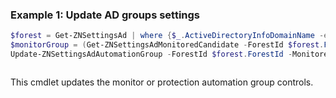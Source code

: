 ### Example 1: Update AD groups settings
```powershell
$forest = Get-ZNSettingsAd | where {$_.ActiveDirectoryInfoDomainName -eq "test.local"}
$monitorGroup = (Get-ZNSettingsAdMonitoredCandidate -ForestId $forest.ForestId).Items | where {$_.Name -eq "All AD Assets"}
Update-ZNSettingsAdAutomationGroup -ForestId $forest.ForestId -MonitoredGroupId $monitorGroup.Id
```

```output

```

This cmdlet updates the monitor or protection automation group controls.